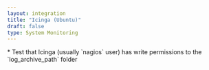 ```yaml
---
layout: integration 
title: "Icinga (Ubuntu)"
draft: false
type: System Monitoring
---
```


<!-- docs-include _integrations/agent-common/install/local-installation.md:::SOURCE_SYSTEM_NAME=Icinga:::PLATFORM_NAME=Ubuntu:::PLATFORM_LOWER=ubuntu -->

<!-- docs-include _integrations/icinga/common.md -->

<!-- docs-include _integrations/agent-common/configure-service/generic.md:::PLATFORM=ubuntu:::SERVICE_NAME=nagios -->* Test that Icinga (usually `nagios` user) has write permissions to the `log_archive_path` folder

<!-- docs-include _integrations/agent-common/configure-service/restart-ubuntu.md:::SERVICENAME=Icinga:::SERVICE_LOWER=icinga -->

<!-- section-separator -->

<!-- docs-include _integrations/agent-common/configure-agent/nagios.md:::SOURCE_SYSTEM_NAME=Icinga:::SOURCE_SYSTEM_UPPER=ICINGA:::SOURCE_SYSTEM_LOWER=icinga:::SOURCE_SYSTEM_FOLDER=icinga:::LOGFILE=icinga -->
    
<!-- section-separator -->

<!-- docs-include _integrations/agent-common/configure-agent/permissions.md -->

<!-- section-separator -->

<!-- docs-include _integrations/agent-common/start-and-summary/generic.md:::SOURCE_SYSTEM_NAME=Icinga:::PLATFORM=ubuntu -->
